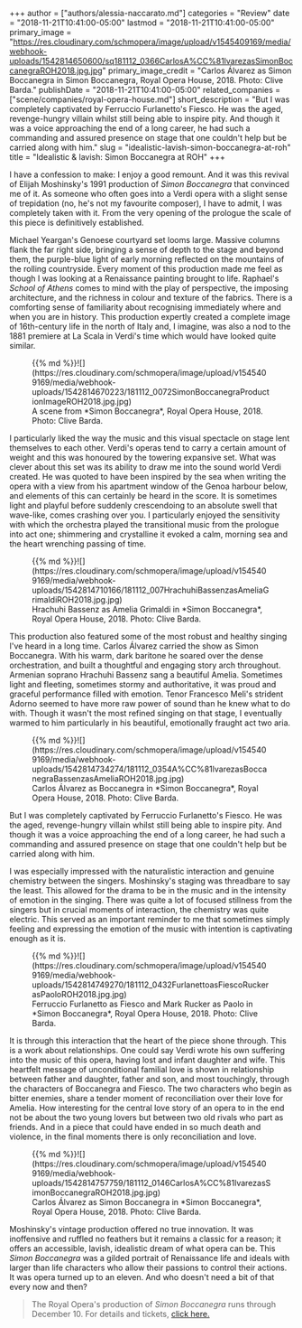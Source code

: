 +++
author = ["authors/alessia-naccarato.md"]
categories = "Review"
date = "2018-11-21T10:41:00-05:00"
lastmod = "2018-11-21T10:41:00-05:00"
primary_image = "https://res.cloudinary.com/schmopera/image/upload/v1545409169/media/webhook-uploads/1542814650600/sq181112_0366CarlosA%CC%81lvarezasSimonBoccanegraROH2018.jpg.jpg"
primary_image_credit = "Carlos Álvarez as Simon Boccanegra in Simon Boccanegra, Royal Opera House, 2018. Photo: Clive Barda."
publishDate = "2018-11-21T10:41:00-05:00"
related_companies = ["scene/companies/royal-opera-house.md"]
short_description = "But I was completely captivated by Ferruccio Furlanetto&#039;s Fiesco. He was the aged, revenge-hungry villain whilst still being able to inspire pity. And though it was a voice approaching the end of a long career, he had such a commanding and assured presence on stage that one couldn&#039;t help but be carried along with him."
slug = "idealistic-lavish-simon-boccanegra-at-roh"
title = "Idealistic &amp; lavish: Simon Boccanegra at ROH"
+++

I have a confession to make: I enjoy a good remount. And it was this revival of Elijah Moshinsky's 1991 production of *Simon Boccanegra* that convinced me of it. As someone who often goes into a Verdi opera with a slight sense of trepidation (no, he's not my favourite composer), I have to admit, I was completely taken with it. From the very opening of the prologue the scale of this piece is definitively established. 

Michael Yeargan's Genoese courtyard set looms large. Massive columns flank the far right side, bringing a sense of depth to the stage and beyond them, the purple-blue light of early morning reflected on the mountains of the rolling countryside. Every moment of this production made me feel as though I was looking at a Renaissance painting brought to life. Raphael's *School of Athens* comes to mind with the play of perspective, the imposing architecture, and the richness in colour and texture of the fabrics. There is a comforting sense of familiarity about recognising immediately where and when you are in history. This production expertly created a complete image of 16th-century life in the north of Italy and, I imagine, was also a nod to the 1881 premiere at La Scala in Verdi's time which would have looked quite similar.

<figure data-type="image">{{% md %}}![](https://res.cloudinary.com/schmopera/image/upload/v1545409169/media/webhook-uploads/1542814670223/181112_0072SimonBoccanegraProductionImageROH2018.jpg.jpg)
<figcaption>A scene from *Simon Boccanegra*, Royal Opera House, 2018. Photo: Clive Barda.</figcaption>
</figure>

I particularly liked the way the music and this visual spectacle on stage lent themselves to each other. Verdi's operas tend to carry a certain amount of weight and this was honoured by the towering expansive set. What was clever about this set was its ability to draw me into the sound world Verdi created. He was quoted to have been inspired by the sea when writing the opera with a view from his apartment window of the Genoa harbour below, and elements of this can certainly be heard in the score. It is sometimes light and playful before suddenly crescendoing to an absolute swell that wave-like, comes crashing over you. I particularly enjoyed the sensitivity with which the orchestra played the transitional music from the prologue into act one; shimmering and crystalline it evoked a calm, morning sea and the heart wrenching passing of time.

<figure data-type="image">{{% md %}}![](https://res.cloudinary.com/schmopera/image/upload/v1545409169/media/webhook-uploads/1542814710166/181112_007HrachuhiBassenzasAmeliaGrimaldiROH2018.jpg.jpg)
<figcaption>Hrachuhi Bassenz as Amelia Grimaldi in *Simon Boccanegra*, Royal Opera House, 2018. Photo: Clive Barda.</figcaption>
</figure>

This production also featured some of the most robust and healthy singing I've heard in a long time. Carlos Álvarez carried the show as Simon Boccanegra. With his warm, dark baritone he soared over the dense orchestration, and built a thoughtful and engaging story arch throughout. Armenian soprano Hrachuhi Bassenz sang a beautiful Amelia. Sometimes light and fleeting, sometimes stormy and authoritative, it was proud and graceful performance filled with emotion. Tenor Francesco Meli's strident Adorno seemed to have more raw power of sound than he knew what to do with. Though it wasn't the most refined singing on that stage, I eventually warmed to him particularly in his beautiful, emotionally fraught act two aria.

<figure data-type="image">{{% md %}}![](https://res.cloudinary.com/schmopera/image/upload/v1545409169/media/webhook-uploads/1542814734274/181112_0354A%CC%81lvarezasBoccanegraBassenzasAmeliaROH2018.jpg.jpg)
<figcaption>Carlos Álvarez as Boccanegra in *Simon Boccanegra*, Royal Opera House, 2018. Photo: Clive Barda.</figcaption>
</figure>

But I was completely captivated by Ferruccio Furlanetto's Fiesco. He was the aged, revenge-hungry villain whilst still being able to inspire pity. And though it was a voice approaching the end of a long career, he had such a commanding and assured presence on stage that one couldn't help but be carried along with him.

I was especially impressed with the naturalistic interaction and genuine chemistry between the singers. Moshinsky's staging was threadbare to say the least. This allowed for the drama to be in the music and in the intensity of emotion in the singing. There was quite a lot of focused stillness from the singers but in crucial moments of interaction, the chemistry was quite electric. This served as an important reminder to me that sometimes simply feeling and expressing the emotion of the music with intention is captivating enough as it is.

<figure data-type="image">{{% md %}}![](https://res.cloudinary.com/schmopera/image/upload/v1545409169/media/webhook-uploads/1542814749270/181112_0432FurlanettoasFiescoRuckerasPaoloROH2018.jpg.jpg)
<figcaption>Ferruccio Furlanetto as Fiesco and Mark Rucker as Paolo in *Simon Boccanegra*, Royal Opera House, 2018. Photo: Clive Barda.</figcaption>
</figure>

It is through this interaction that the heart of the piece shone through. This is a work about relationships. One could say Verdi wrote his own suffering into the music of this opera, having lost and infant daughter and wife. This heartfelt message of unconditional familial love is shown in relationship between father and daughter, father and son, and most touchingly, through the characters of Boccanegra and Fiesco. The two characters who begin as bitter enemies, share a tender moment of reconciliation over their love for Amelia. How interesting for the central love story of an opera to in the end not be about the two young lovers but between two old rivals who part as friends. And in a piece that could have ended in so much death and violence, in the final moments there is only reconciliation and love.

<figure data-type="image">{{% md %}}![](https://res.cloudinary.com/schmopera/image/upload/v1545409169/media/webhook-uploads/1542814757759/181112_0146CarlosA%CC%81lvarezasSimonBoccanegraROH2018.jpg.jpg)
<figcaption>Carlos Álvarez as Simon Boccanegra in *Simon Boccanegra*, Royal Opera House, 2018. Photo: Clive Barda.</figcaption>
</figure>

Moshinsky's vintage production offered no true innovation. It was inoffensive and ruffled no feathers but it remains a classic for a reason; it offers an accessible, lavish, idealistic dream of what opera can be. This *Simon Boccanegra* was a gilded portrait of Renaissance life and ideals with larger than life characters who allow their passions to control their actions. It was opera turned up to an eleven. And who doesn't need a bit of that every now and then?

>The Royal Opera's production of *Simon Boccanegra* runs through December 10. For details and tickets, [click here.](https://www.roh.org.uk/productions/simon-boccanegra-by-elijah-moshinsky)
